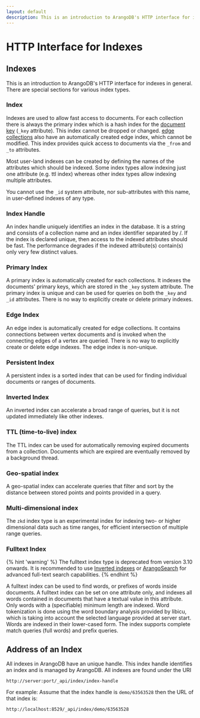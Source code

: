 ```yaml
---
layout: default
description: This is an introduction to ArangoDB's HTTP interface for indexes in general
---
```

HTTP Interface for Indexes
==========================

Indexes
-------

This is an introduction to ArangoDB's HTTP interface for indexes in
general. There are special sections for various index types.

### Index

Indexes are used to allow fast access to documents. For each collection there is always the primary index which is a hash index for the
[document key](../data-modeling-documents.html#document-keys) (`_key` attribute). This index cannot be dropped or changed.
[edge collections](../appendix-glossary.html#edge-collection) also have an automatically created edge index, which cannot be modified. This index provides quick access to documents via the `_from` and `_to` attributes.

Most user-land indexes can be created by defining the names of the attributes which should be indexed. Some index types allow indexing just one attribute (e.g. ttl index) whereas other index types allow indexing multiple attributes.

You cannot use the `_id` system attribute, nor sub-attributes with this name, in
user-defined indexes of any type.

### Index Handle

An index handle uniquely identifies an index in the database. It is a string and consists of a collection name and an index identifier separated by /.
If the index is declared unique, then access to the indexed attributes should be fast. The performance degrades if the indexed attribute(s) contain(s) only very few distinct values.

### Primary Index

A primary index is automatically created for each collections. It indexes the documents' primary keys, which are stored in the `_key` system attribute. The primary index is unique and can be used for queries on both the `_key` and `_id` attributes.
There is no way to explicitly create or delete primary indexes.

### Edge Index

An edge index is automatically created for edge collections. It contains connections between vertex documents and is invoked when the connecting edges of a vertex are queried. There is no way to explicitly create or delete edge indexes.
The edge index is non-unique.

### Persistent Index

A persistent index is a sorted index that can be used for finding individual documents or ranges of documents.

### Inverted Index

An inverted index can accelerate a broad range of queries, but it is not updated
immediately like other indexes.

### TTL (time-to-live) index

The TTL index can be used for automatically removing expired documents from a collection.
Documents which are expired are eventually removed by a background thread.

### Geo-spatial index

A geo-spatial index can accelerate queries that filter and sort by the distance
between stored points and points provided in a query.

### Multi-dimensional index

The `zkd` index type is an experimental index for indexing two- or higher
dimensional data such as time ranges, for efficient intersection of multiple
range queries.

### Fulltext Index

{% hint 'warning' %}
The fulltext index type is deprecated from version 3.10 onwards.
It is recommended to use [Inverted indexes](../indexing-inverted.html) or
[ArangoSearch](../arangosearch.html) for advanced full-text search capabilities.
{% endhint %}

A fulltext index can be used to find words, or prefixes of words inside documents.
A fulltext index can be set on one attribute only, and indexes all words
contained in documents that have a textual value in this attribute. Only words
with a (specifiable) minimum length are indexed. Word tokenization is done using
the word boundary analysis provided by libicu, which is taking into account the
selected language provided at server start. Words are indexed in their
lower-cased form. The index supports complete match queries (full words) and
prefix queries.

Address of an Index
-------------------

All indexes in ArangoDB have an unique handle. This index handle identifies an
index and is managed by ArangoDB. All indexes are found under the URI

```
http://server:port/_api/index/index-handle
```

For example: Assume that the index handle is `demo/63563528` then the URL of
that index is:

```
http://localhost:8529/_api/index/demo/63563528
```
